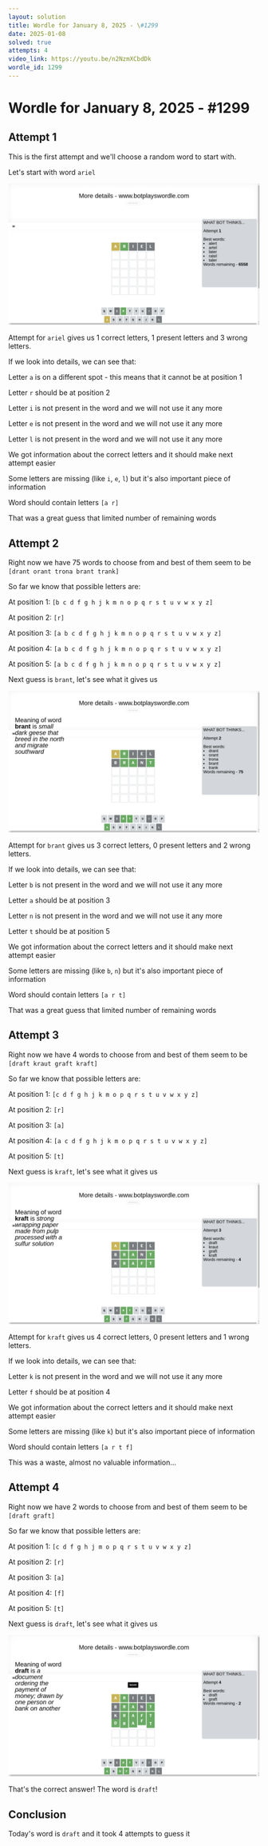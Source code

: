 ```yaml
---
layout: solution
title: Wordle for January 8, 2025 - \#1299
date: 2025-01-08
solved: true
attempts: 4
video_link: https://youtu.be/n2NzmXCbdDk
wordle_id: 1299
---
```


# Wordle for January 8, 2025 - \#1299

## Attempt 1

This is the first attempt and we'll choose a random word to start with.

Let's start with word `ariel`

![Attempt 1](2025-01-08/attempt-1.png)

Attempt for `ariel` gives us 1 correct letters, 1 present letters and 3 wrong letters.

If we look into details, we can see that:

Letter `a` is on a different spot - this means that it cannot be at position 1

Letter `r` should be at position 2

Letter `i` is not present in the word and we will not use it any more

Letter `e` is not present in the word and we will not use it any more

Letter `l` is not present in the word and we will not use it any more

We got information about the correct letters and it should make next attempt easier

Some letters are missing (like `i`, `e`, `l`) but it's also important piece of information

Word should contain letters `[a r]`

That was a great guess that limited number of remaining words



## Attempt 2

Right now we have 75 words to choose from and best of them seem to be `[drant orant trona brant trank]`

So far we know that possible letters are:

At position 1: `[b c d f g h j k m n o p q r s t u v w x y z]`

At position 2: `[r]`

At position 3: `[a b c d f g h j k m n o p q r s t u v w x y z]`

At position 4: `[a b c d f g h j k m n o p q r s t u v w x y z]`

At position 5: `[a b c d f g h j k m n o p q r s t u v w x y z]`

Next guess is `brant`, let's see what it gives us

![Attempt 2](2025-01-08/attempt-2.png)

Attempt for `brant` gives us 3 correct letters, 0 present letters and 2 wrong letters.

If we look into details, we can see that:

Letter `b` is not present in the word and we will not use it any more

Letter `a` should be at position 3

Letter `n` is not present in the word and we will not use it any more

Letter `t` should be at position 5

We got information about the correct letters and it should make next attempt easier

Some letters are missing (like `b`, `n`) but it's also important piece of information

Word should contain letters `[a r t]`

That was a great guess that limited number of remaining words



## Attempt 3

Right now we have 4 words to choose from and best of them seem to be `[draft kraut graft kraft]`

So far we know that possible letters are:

At position 1: `[c d f g h j k m o p q r s t u v w x y z]`

At position 2: `[r]`

At position 3: `[a]`

At position 4: `[a c d f g h j k m o p q r s t u v w x y z]`

At position 5: `[t]`

Next guess is `kraft`, let's see what it gives us

![Attempt 3](2025-01-08/attempt-3.png)

Attempt for `kraft` gives us 4 correct letters, 0 present letters and 1 wrong letters.

If we look into details, we can see that:

Letter `k` is not present in the word and we will not use it any more

Letter `f` should be at position 4

We got information about the correct letters and it should make next attempt easier

Some letters are missing (like `k`) but it's also important piece of information

Word should contain letters `[a r t f]`

This was a waste, almost no valuable information...



## Attempt 4

Right now we have 2 words to choose from and best of them seem to be `[draft graft]`

So far we know that possible letters are:

At position 1: `[c d f g h j m o p q r s t u v w x y z]`

At position 2: `[r]`

At position 3: `[a]`

At position 4: `[f]`

At position 5: `[t]`

Next guess is `draft`, let's see what it gives us

![Attempt 4](2025-01-08/attempt-4.png)

That's the correct answer! The word is `draft`!

## Conclusion

Today's word is `draft` and it took 4 attempts to guess it

